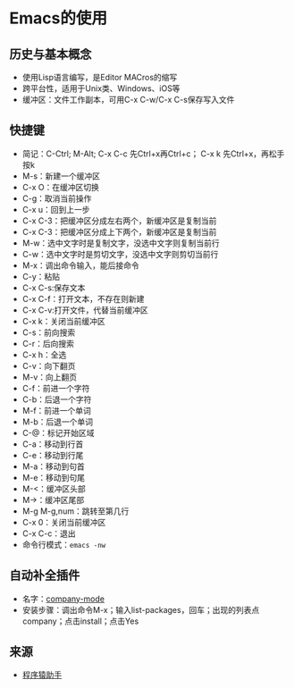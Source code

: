 # Emacs的使用
## 历史与基本概念
* 使用Lisp语言编写，是Editor MACros的缩写
* 跨平台性，适用于Unix类、Windows、iOS等
* 缓冲区：文件工作副本，可用C-x C-w/C-x C-s保存写入文件
## 快捷键
* 简记：C-Ctrl; M-Alt; C-x C-c 先Ctrl+x再Ctrl+c； C-x k 先Ctrl+x，再松手按k
* M-s：新建一个缓冲区
* C-x O：在缓冲区切换
* C-g：取消当前操作
* C-x u：回到上一步
* C-x C-3：把缓冲区分成左右两个，新缓冲区是复制当前
* C-x C-3：把缓冲区分成上下两个，新缓冲区是复制当前
* M-w：选中文字时是复制文字，没选中文字则复制当前行
* C-w：选中文字时是剪切文字，没选中文字则剪切当前行
* M-x：调出命令输入，能后接命令
* C-y：粘贴
* C-x C-s:保存文本
* C-x C-f：打开文本，不存在则新建
* C-x C-v:打开文件，代替当前缓冲区
* C-x k：关闭当前缓冲区
* C-s：前向搜索
* C-r：后向搜索
* C-x h：全选
* C-v：向下翻页
* M-v：向上翻页
* C-f：前进一个字符
* C-b：后退一个字符
* M-f：前进一个单词
* M-b：后退一个单词
* C-@：标记开始区域
* C-a：移动到行首
* C-e：移动到行尾
* M-a：移动到句首
* M-e：移动到句尾
* M-<：缓冲区头部
* M->：缓冲区尾部
* M-g M-g,num：跳转至第几行
* C-x 0：关闭当前缓冲区
* C-x C-c：退出
* 命令行模式：`emacs -nw`
## 自动补全插件
* 名字：[company-mode](http://company-mode.github.io/)
* 安装步骤：调出命令M-x；输入list-packages，回车；出现的列表点company；点击install；点击Yes



## 来源
* [程序猿助手](https://www.cnblogs.com/blfshiye/p/4566900.html)

